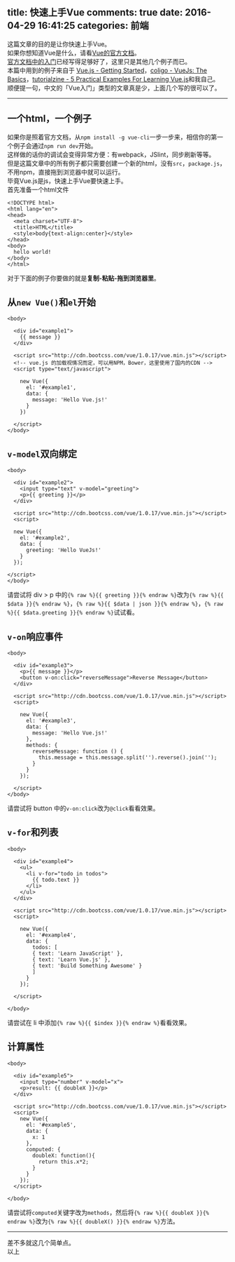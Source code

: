 title: 快速上手Vue
comments: true
date: 2016-04-29 16:41:25
categories: 前端
---
这篇文章的目的是让你快速上手Vue。  
如果你想知道Vue是什么，请看[Vue的官方文档](http://vuejs.org)。  
[官方文档中的入门](http://vuejs.org/guide/)已经写得足够好了，这里只是其他几个例子而已。  
本篇中用到的例子来自于 [Vue.js - Getting Started](http://vuejs.org/guide/)，[coligo - VueJs: The Basics](https://coligo.io/vuejs-the-basics/)，[tutorialzine - 5 Practical Examples For Learning Vue.js](http://tutorialzine.com/2016/03/5-practical-examples-for-learning-vue-js/)和我自己。  
顺便提一句，中文的「Vue入门」类型的文章真是少，上面几个写的很可以了。  
***
## 一个html，一个例子
如果你是照着官方文档，从`npm install -g vue-cli`一步一步来，相信你的第一个例子会通过`npm run dev`开始。  
这样做的话你的调试会变得异常方便：有webpack，JSlint，同步刷新等等。  
但是这篇文章中的所有例子都只需要创建一个新的html，没有`src`，`package.js`，不用npm，直接拖到浏览器中就可以运行。  
毕竟Vue.js是js，快速上手Vue要快速上手。  
首先准备一个html文件

```
<!DOCTYPE html>
<html lang="en">
<head>
  <meta charset="UTF-8">
  <title>HTML</title>
  <style>body{text-align:center}</style>
</head>
<body>
  hello world!
</body>
</html>
```
对于下面的例子你要做的就是**复制-粘贴-拖到浏览器里**。  

## 从`new Vue()`和`el`开始

```
<body>

  <div id="example1">
    {{ message }}
  </div>
  
  <script src="http://cdn.bootcss.com/vue/1.0.17/vue.min.js"></script>
  <!-- vue.js 的加载视情况而定，可以用NPM，Bower，这里使用了国内的CDN -->
  <script type="text/javascript">
  
    new Vue({
      el: '#example1',
      data: {
        message: 'Hello Vue.js!'
      }
    })
    
  </script>
</body>
```

## `v-model`双向绑定

```
<body>

  <div id="example2">
    <input type="text" v-model="greeting">
    <p>{{ greeting }}</p>
  </div>

  <script src="http://cdn.bootcss.com/vue/1.0.17/vue.min.js"></script>
  <script>

  new Vue({
    el: '#example2',
    data: {
      greeting: 'Hello VueJs!'
    }
  });

</script>
</body>
```
请尝试将 div > p 中的`{% raw %}{{ greeting }}{% endraw %}`改为`{% raw %}{{ $data }}{% endraw %}`，`{% raw %}{{ $data | json }}{% endraw %}`，`{% raw %}{{ $data.greeting }}{% endraw %}`试试看。


## `v-on`响应事件
```
<body>

  <div id="example3">
    <p>{{ message }}</p>
    <button v-on:click="reverseMessage">Reverse Message</button>
  </div>

  <script src="http://cdn.bootcss.com/vue/1.0.17/vue.min.js"></script>
  <script>
  
    new Vue({
      el: '#example3',
      data: {
        message: 'Hello Vue.js!'
      },
      methods: {
        reverseMessage: function () {
          this.message = this.message.split('').reverse().join('');
        }
      }
    });
    
  </script>
</body>
```
请尝试将 button 中的`v-on:click`改为`@click`看看效果。

## `v-for`和列表
```
<body>

  <div id="example4">
    <ul>
      <li v-for="todo in todos">
        {{ todo.text }}
      </li>
    </ul>
  </div>

  <script src="http://cdn.bootcss.com/vue/1.0.17/vue.min.js"></script>
  <script>

    new Vue({
      el: '#example4',
      data: {
        todos: [
        { text: 'Learn JavaScript' },
        { text: 'Learn Vue.js' },
        { text: 'Build Something Awesome' }
        ]
      }
    });

  </script>

</body>
```
请尝试在 li 中添加`{% raw %}{{ $index }}{% endraw %}`看看效果。

## 计算属性
```
<body>

  <div id="example5">
    <input type="number" v-model="x">
    <p>result: {{ doubleX }}</p>
  </div>

  <script src="http://cdn.bootcss.com/vue/1.0.17/vue.min.js"></script>
  <script>
    new Vue({
      el: '#example5',
      data: {
        x: 1
      },
      computed: {
        doubleX: function(){
          return this.x*2;
        }
      }
    });
  </script>

</body>
```
请尝试将`computed`关键字改为`methods`，然后将`{% raw %}{{ doubleX }}{% endraw %}`改为`{% raw %}{{ doubleX() }}{% endraw %}`方法。
***
差不多就这几个简单点。   
以上


